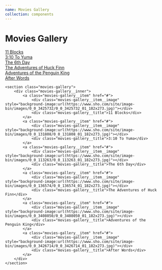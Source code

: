 ```yaml
---
name: Movies Gallery
collection: components
---
```


# Movies Gallery

<section class="movies-gallery">
	<div class="movies-gallery__inner">
		<a class="movies-gallery__item" href="#">
			<div class="movies-gallery__item__image" style="background-image:url(https://www.sho.com/site/image-bin/images/0_0_3425732/0_0_3425732_01_182x273.jpg)"></div>
			<div class="movies-gallery__title">11 Blocks</div>
		</a>
		<a class="movies-gallery__item" href="#">
			<div class="movies-gallery__item__image" style="background-image:url(https://www.sho.com/site/image-bin/images/0_0_131808/0_0_131808_01_182x273.jpg)"></div>
			<div class="movies-gallery__title">3:10 To Yuma</div>
		</a>
		<a class="movies-gallery__item" href="#">
			<div class="movies-gallery__item__image" style="background-image:url(https://www.sho.com/site/image-bin/images/0_0_113263/0_0_113263_01_182x273.jpg)"></div>
			<div class="movies-gallery__title">The 6th Day</div>
		</a>
		<a class="movies-gallery__item" href="#">
			<div class="movies-gallery__item__image" style="background-image:url(https://www.sho.com/site/image-bin/images/0_0_136574/0_0_136574_01_182x273.jpg)"></div>
			<div class="movies-gallery__title">The Adventures of Huck Finn</div>
		</a>
		<a class="movies-gallery__item" href="#">
			<div class="movies-gallery__item__image" style="background-image:url(https://www.sho.com/site/image-bin/images/0_0_3408050/0_0_3408050_01_182x273.jpg)"></div>
			<div class="movies-gallery__title">Adventures of the Penguin King</div>
		</a>
		<a class="movies-gallery__item" href="#">
			<div class="movies-gallery__item__image" style="background-image:url(https://www.sho.com/site/image-bin/images/0_0_3426714/0_0_3426714_01_182x273.jpg)"></div>
			<div class="movies-gallery__title">After Words</div>
		</a>
	</div>
</section>
	</div>
</section>

```
<section class="movies-gallery">
	<div class="movies-gallery__inner">
		<a class="movies-gallery__item" href="#">
			<div class="movies-gallery__item__image" style="background-image:url(https://www.sho.com/site/image-bin/images/0_0_3425732/0_0_3425732_01_182x273.jpg)"></div>
			<div class="movies-gallery__title">11 Blocks</div>
		</a>
		<a class="movies-gallery__item" href="#">
			<div class="movies-gallery__item__image" style="background-image:url(https://www.sho.com/site/image-bin/images/0_0_131808/0_0_131808_01_182x273.jpg)"></div>
			<div class="movies-gallery__title">3:10 To Yuma</div>
		</a>
		<a class="movies-gallery__item" href="#">
			<div class="movies-gallery__item__image" style="background-image:url(https://www.sho.com/site/image-bin/images/0_0_113263/0_0_113263_01_182x273.jpg)"></div>
			<div class="movies-gallery__title">The 6th Day</div>
		</a>
		<a class="movies-gallery__item" href="#">
			<div class="movies-gallery__item__image" style="background-image:url(https://www.sho.com/site/image-bin/images/0_0_136574/0_0_136574_01_182x273.jpg)"></div>
			<div class="movies-gallery__title">The Adventures of Huck Finn</div>
		</a>
		<a class="movies-gallery__item" href="#">
			<div class="movies-gallery__item__image" style="background-image:url(https://www.sho.com/site/image-bin/images/0_0_3408050/0_0_3408050_01_182x273.jpg)"></div>
			<div class="movies-gallery__title">Adventures of the Penguin King</div>
		</a>
		<a class="movies-gallery__item" href="#">
			<div class="movies-gallery__item__image" style="background-image:url(https://www.sho.com/site/image-bin/images/0_0_3426714/0_0_3426714_01_182x273.jpg)"></div>
			<div class="movies-gallery__title">After Words</div>
		</a>
	</div>
</section>
```